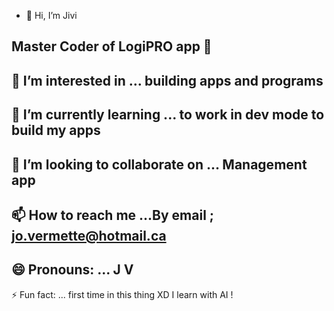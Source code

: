 - 👋 Hi, I’m Jivi
  
Master Coder of LogiPRO app 🦾
- 
👀 I’m interested in ... building apps and programs
- 
🌱 I’m currently learning ... to work in dev mode to build my apps
- 
💞️ I’m looking to collaborate on ... Management app
- 
📫 How to reach me ...By email ; jo.vermette@hotmail.ca
- 
😄 Pronouns: ... J V 
- 
⚡ Fun fact: ... first time in this thing XD I learn with AI !

<!---
JiviGHUB/JiviGHUB is a ✨ special ✨ repository because its `README.md` (this file) appears on your GitHub profile.
You can click the Preview link to take a look at your changes.
--->

